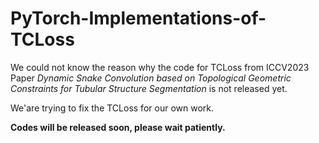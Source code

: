 # PyTorch-Implementations-of-TCLoss
We could not know the reason why the code for TCLoss from ICCV2023 Paper *Dynamic Snake Convolution based on Topological Geometric Constraints for Tubular Structure Segmentation* is not released yet.


We'are trying to fix the TCLoss for our own work.


**Codes will be released soon, please wait patiently.**
